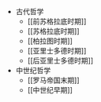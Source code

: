- 古代哲学
	- [[前苏格拉底时期]]
	- [[苏格拉底时期]]
	- [[柏拉图时期]]
	- [[亚里士多德时期]]
	- [[后亚里士多德时期]]
- 中世纪哲学
	- [[罗马帝国末期]]
	- [[中世纪早期]]